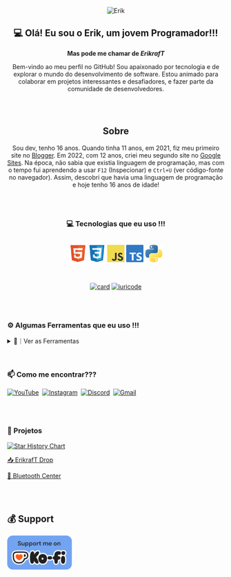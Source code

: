 <div align="center">

![Erik](https://capsule-render.vercel.app/api?type=waving&height=200&color=gradient&text=Erik%20Rodrigues&textBg=false)

</div>

<div align="center">

## 💻 Olá! Eu sou o Erik, um jovem Programador!!!
**Mas pode me chamar de _ErikrafT_**

Bem-vindo ao meu perfil no GitHub! Sou apaixonado por tecnologia e de explorar o mundo do desenvolvimento de software.
Estou animado para colaborar em projetos interessantes e desafiadores, e fazer parte da comunidade de desenvolvedores.

<br>
<br>

## Sobre
Sou dev, tenho <!--IDADE-->16<!--/IDADE--> anos. Quando tinha 11 anos, em 2021, fiz meu primeiro site no [Blogger](https://www.blogger.com/). Em 2022, com 12 anos, criei meu segundo site no [Google Sites](https://sites.google.com/). Na época, não sabia que existia linguagem de programação, mas com o tempo fui aprendendo a usar `F12` (Inspecionar) e `Ctrl+U` (ver código-fonte no navegador). Assim, descobri que havia uma linguagem de programação e hoje tenho <!--IDADE-->16<!--/IDADE--> anos de idade!

</div>

<br>
<br>

<div align="center">
  
### 💻 Tecnologias que eu uso !!!
<div style="display: inline_block"><br>
  <img align="center" alt="HTML" height="40" width="40" src="./Images/Codes/html5-original.svg">
  <img align="center" alt="CSS" height="40" width="40" src="./Images/Codes/css3-original.svg">
  <img align="center" alt="Javascript" height="40" width="40" src="./Images/Codes/JavaScript.png">
  <img align="center" alt="TypeScript" height="40" width="40" src="./Images/Codes/TypeScript.png">
  <img align="center" alt="Python" height="40" width="40" src="./Images/Codes/python.png">
</div>

</div>

<br>
<br>

<div align="center">
  
  [![card](https://github-readme-stats.vercel.app/api?username=erikraft&theme=default&show_icons=true)](https://github.com/erikraft)
  [![iuricode](https://github-readme-stats.vercel.app/api/top-langs/?username=erikraft&layout=compact)](https://github.com/erikraft)

</div>

<br>
<br>

### ⚙️ Algumas Ferramentas que eu uso !!!
<details><summary>👀｜Ver as Ferramentas</summary>

- [Squarespace Domains](https://domains.squarespace.com/pt/)
- [Render](https://render.com/)
- [Netlify](https://www.netlify.com/)
- [Vercel](https://vercel.com/)
- [YAMLLINT](https://www.yamllint.com/)
- [JScompress](https://jscompress.com/)
- [CSScompress](https://csscompressor.com/)
- [Encycolorpedia](https://encycolorpedia.pt/)
- [Hovercode](https://hovercode.com/)

</details>

<br>
<br>

### 📫 Como me encontrar???

[![YouTube](https://img.shields.io/badge/YouTube-FF0000?style=for-the-badge&logo=youtube&logoColor=white)](https://www.youtube.com/@ErikrafT)&nbsp;
[![Instagram](https://img.shields.io/badge/Instagram-%23E4405F?style=for-the-badge&logo=instagram&logoColor=white)](https://www.instagram.com/erikraft.yt/)&nbsp;
[![Discord](https://img.shields.io/badge/Discord-7289DA?style=for-the-badge&logo=discord&logoColor=white)](https://discord.erikraft.com/)&nbsp;
[![Gmail](https://img.shields.io/badge/Gmail-%23333?style=for-the-badge&logo=gmail&logoColor=white)](mailto:erikraft43@gmail.com)&nbsp;


<br>
<br>

### 📂 Projetos

[![Star History Chart](https://api.star-history.com/svg?repos=erikraft/Drop,erikraft/Bluetooth-Center&type=Date)](https://www.star-history.com/#erikraft/Drop&erikraft/Bluetooth-Center&Date)

[📥 ErikrafT Drop](https://github.com/erikraft/Drop)

[📶 Bluetooth Center](https://github.com/erikraft/Bluetooth-Center)

<br>
<br>

## 💰 Support
<a href="https://ko-fi.com/erikraft" target="_blank">
<img src="./Images/support_me_on_kofi_badge_blue.png" width="150" alt="Donate"/>
</a>

<br>
<br>
